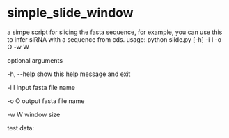 # simple_slide_window
a simpe script for slicing the fasta sequence, for example, you can use this to infer siRNA with a sequence from cds.
usage: python slide.py [-h] -i I -o O -w W

optional arguments

  -h, --help  show this help message and exit
  
  -i I        input fasta file name
  
  -o O        output fasta file name
  
  -w W        window size
  
test data:

